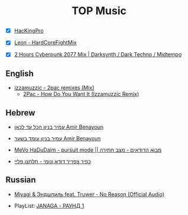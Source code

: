 <h1 align="center">

  TOP Music

</h1>

- [x] [HacKingPro](https://github.com/Anlominus/Music/blob/main/HacKingPro.md)
- [x] [Leon - HardCoreFightMix](https://www.youtube.com/playlist?list=PLRP5lGyGwJ92eXnubZSVG8g1rs0yNg1TX)
- [X] [2 Hours Cyberpunk 2077 Mix | Darksynth / Dark Techno / Midtempo](https://www.youtube.com/watch?v=W62lE_nzwzU)


## English
- [izzamuzzic - 2pac remixes (Mix)](https://www.youtube.com/watch?v=ZcunXhbCLrw&ab_channel=LighthouseYourSoul)
  - [2Pac - How Do You Want It (Izzamuzzic Remix)](https://www.youtube.com/watch?v=6yJ1A6D7VoE&ab_channel=RapMusicHD)

## Hebrew

- [עמיר בניון הכל עד לכאן Amir Benayoun](https://www.youtube.com/watch?v=hSgflhyU9jk)

- [עמיר בניון עומד בשער Amir Benayoun](https://www.youtube.com/watch?v=wKF6wM7IN0I)

- [MeVo HaDuDaim - pursuit mode || מבוא הדודאים - מצב חתירה](https://www.youtube.com/watch?v=AmXXlSRcBBU)

- [כפיר צפריר דודא ונומי - תלחצו פליי](https://www.youtube.com/watch?v=iGCOdvrBRJM)

## Russian

- [Miyagi & Эндшпиль feat. Truwer - No Reason (Official Audio)](https://www.youtube.com/watch?v=a1sch3cxciQ)

- PlayList: [JANAGA - РАУНД 1](https://www.youtube.com/playlist?list=PLgeJWQjgwNBxgXW5HI9M00yUpow5NbODu)
